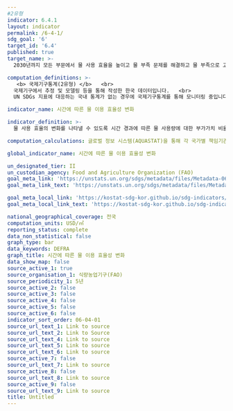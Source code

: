 ```yaml
---
#2유형
indicator: 6.4.1
layout: indicator
permalink: /6-4-1/
sdg_goal: '6'
target_id: '6.4'
published: true
target_name: >-
  2030년까지 모든 부문에서 물 사용 효율을 높이고 물 부족 문제를 해결하고 물 부족으로 고통 받는 인구 수를 상당한 수준으로 감소시키기 위해 지속가능한 담수의 취수와 공급을 보장

computation_definitions: >-
   <b> 국제기구통계(2유형) </b>   <br>
  국제기구에서 추정 및 모델링 등을 통해 작성한 한국 데이터입니다.   <br>
  UN SDGs 지표에 대응하는 국내 통계가 없는 경우에 국제기구통계를 통해 모니터링 중입니다.

indicator_name: 시간에 따른 물 이용 효율성 변화

indicator_definition: >-
  물 사용 효율의 변화를 나타낼 수 있도록 시간 경과에 따른 물 사용량에 대한 부가가치 비율의 변화를 USD/㎥로 표현함

computation_calculations: 글로벌 정보 시스템(AQUASTAT)을 통해 각 국가별 책임기관으로부터 물과 농업에 관한 설문지 데이터 수집

global_indicator_name: 시간에 따른 물 이용 효율성 변화

un_designated_tier: II
un_custodian_agency: Food and Agriculture Organization (FAO)
goal_meta_link: 'https://unstats.un.org/sdgs/metadata/files/Metadata-06-04-01.pdf'
goal_meta_link_text: 'https://unstats.un.org/sdgs/metadata/files/Metadata-06-04-01.pdf'

goal_meta_local_link: 'https://kostat-sdg-kor.github.io/sdg-indicators/public/data/Metadata-06-04-01_KOR.pdf'
goal_meta_local_link_text: 'https://kostat-sdg-kor.github.io/sdg-indicators/public/data/Metadata-06-04-01_KOR.pdf'

national_geographical_coverage: 전국
computation_units: USD/㎥
reporting_status: complete
data_non_statistical: false
graph_type: bar
data_keywords: DEFRA
graph_title: 시간에 따른 물 이용 효율성 변화
data_show_map: false
source_active_1: true
source_organisation_1: 식량농업기구(FAO)
source_periodicity_1: 5년
source_active_2: false
source_active_3: false
source_active_4: false
source_active_5: false
source_active_6: false
indicator_sort_order: 06-04-01
source_url_text_1: Link to source
source_url_text_2: Link to Source
source_url_text_4: Link to source
source_url_text_5: Link to source
source_url_text_6: Link to source
source_active_7: false
source_url_text_7: Link to source
source_active_8: false
source_url_text_8: Link to source
source_active_9: false
source_url_text_9: Link to source
title: Untitled
---
```

